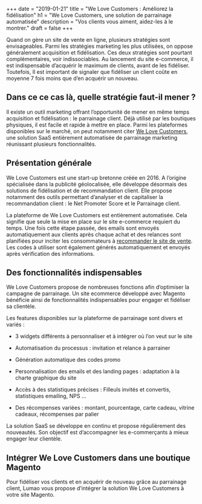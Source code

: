 +++
date = "2019-01-21"
title = "We Love Customers : Améliorez la fidélisation"
h1 = "We Love Customers, une solution de parrainage automatisée"
description = "Vos clients vous aiment, aidez-les à le montrer."
draft = false
+++

Quand on gère un site de vente en ligne, plusieurs stratégies sont envisageables. Parmi les stratégies marketing les plus utilisées, on oppose généralement acquisition et fidélisation. Ces deux stratégies sont pourtant complémentaires, voir indissociables. Au lancement du site e-commerce, il est indispensable d’acquérir le maximum de clients, avant de les fidéliser. Toutefois, Il est important de signaler que fidéliser un client coûte en moyenne 7 fois moins que d’en acquérir un nouveau.

## Dans ce ce cas là, quelle stratégie faut-il mener ? 

Il existe un outil marketing offrant l’opportunité de mener en même temps acquisition et fidélisation : le parrainage client. Déjà utilisé par les boutiques physiques, il est facile et rapide à mettre en place. Parmi les plateformes disponibles sur le marché, on peut notamment citer [We Love Customers](https://www.welovecustomers.fr/solutions/parrainage-client/), une solution SaaS entièrement automatisée de parrainage marketing réunissant plusieurs fonctionnalités.

## Présentation générale

We Love Customers est une start-up bretonne créée en 2016. A l’origine spécialisée dans la publicité géolocalisée, elle développe désormais des solutions de fidélisation et de recommandation client. Elle propose notamment des outils permettant d’analyser et de capitaliser la recommandation client : le Net Promoter Score et le Parrainage client.

La plateforme de We Love Customers est entièrement automatisée. Cela signifie que seule la mise en place sur le site e-commerce requiert du temps. Une fois cette étape passée, des emails sont envoyés automatiquement aux clients après chaque achat et des relances sont planifiées pour inciter les consommateurs à [recommander le site de vente](/ecommerce/cms/magento/recommandation/). Les codes à utiliser sont également générés automatiquement et envoyés après vérification des informations. 

## Des fonctionnalités indispensables

We Love Customers propose de nombreuses fonctions afin d’optimiser la campagne de parrainage. Un site ecommerce développé avec Magento bénéficie ainsi de fonctionnalités indispensables pour engager et fidéliser sa clientèle.

Les features disponibles sur la plateforme de parrainage sont divers et variés :

- 3 widgets différents à personnaliser et à intégrer où l’on veut sur le site

- Automatisation du processus : invitation et relance à parrainer

- Génération automatique des codes promo

- Personnalisation des emails et des landing pages : adaptation à la charte graphique du site

- Accès à des statistiques précises : Filleuls invités et convertis, statistiques emailing, NPS …

- Des récompenses variées : montant, pourcentage, carte cadeau, vitrine cadeaux, récompenses par palier

La solution SaaS se développe en continu et propose régulièrement des nouveautés. Son objectif est d’accompagner les e-commerçants à mieux engager leur clientèle.

## Intégrer We Love Customers dans une boutique Magento

Pour fidéliser vos clients et en acquérir de nouveau grâce au parrainage client, Lumao vous propose d’intégrer la solution We Love Customers à votre site Magento.
